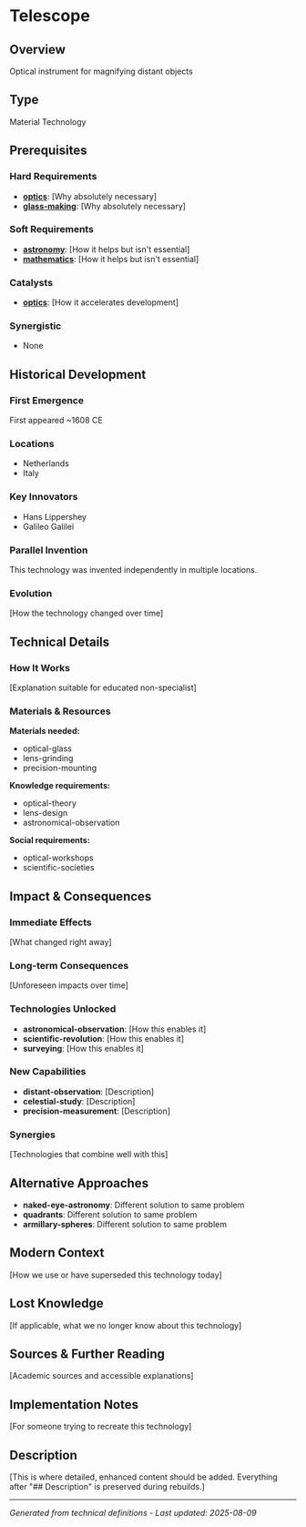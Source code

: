 # Telescope

## Overview
Optical instrument for magnifying distant objects

## Type
Material Technology

## Prerequisites

### Hard Requirements
- **[optics](../optics/README.md)**: [Why absolutely necessary]
- **[glass-making](../glass-making/README.md)**: [Why absolutely necessary]

### Soft Requirements
- **[astronomy](../astronomy/README.md)**: [How it helps but isn't essential]
- **[mathematics](../mathematics/README.md)**: [How it helps but isn't essential]

### Catalysts
- **[optics](../optics/README.md)**: [How it accelerates development]

### Synergistic
- None

## Historical Development

### First Emergence
First appeared ~1608 CE

### Locations
- Netherlands
- Italy

### Key Innovators
- Hans Lippershey
- Galileo Galilei

### Parallel Invention
This technology was invented independently in multiple locations.

### Evolution
[How the technology changed over time]

## Technical Details

### How It Works
[Explanation suitable for educated non-specialist]

### Materials & Resources
**Materials needed:**
- optical-glass
- lens-grinding
- precision-mounting


**Knowledge requirements:**
- optical-theory
- lens-design
- astronomical-observation


**Social requirements:**
- optical-workshops
- scientific-societies

## Impact & Consequences

### Immediate Effects
[What changed right away]

### Long-term Consequences
[Unforeseen impacts over time]

### Technologies Unlocked
- **astronomical-observation**: [How this enables it]
- **scientific-revolution**: [How this enables it]
- **surveying**: [How this enables it]

### New Capabilities
- **distant-observation**: [Description]
- **celestial-study**: [Description]
- **precision-measurement**: [Description]

### Synergies
[Technologies that combine well with this]

## Alternative Approaches
- **naked-eye-astronomy**: Different solution to same problem
- **quadrants**: Different solution to same problem
- **armillary-spheres**: Different solution to same problem

## Modern Context
[How we use or have superseded this technology today]

## Lost Knowledge
[If applicable, what we no longer know about this technology]

## Sources & Further Reading
[Academic sources and accessible explanations]

## Implementation Notes
[For someone trying to recreate this technology]

## Description






[This is where detailed, enhanced content should be added. Everything after "## Description" is preserved during rebuilds.]

---
*Generated from technical definitions - Last updated: 2025-08-09*
